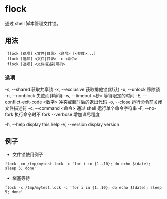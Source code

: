 # flock
通过 shell 脚本管理文件锁。

## 用法
```shell
 flock [选项] <文件|目录> <命令> [<参数>...]
 flock [选项] <文件|目录> -c <命令>
 flock [选项] <文件描述符号码>
```

### 选项
 -s, --shared             获取共享锁
 -x, --exclusive          获取排他锁(默认)
 -u, --unlock             移除锁
 -n, --nonblock           失败而非等待
 -w, --timeout <秒>       等待限定的时间
 -E, --conflict-exit-code <数字>     冲突或超时后的退出代码
 -o, --close              运行命令前关闭文件描述符
 -c, --command <命令>      通过 shell 运行单个命令字符串
 -F, --no-fork            执行命令时不 fork
     --verbose            增加详尽程度

 -h, --help               display this help
 -V, --version            display version


## 例子

- 文件锁使用例子
```shell
flock -xn /tmp/mytest.lock -c 'for i in {1..10}; do echo $(date); sleep 5; done'
```

- 堵塞等待
```shell
flock -x /tmp/mytest.lock -c 'for i in {1..10}; do echo $(date); sleep 5; done'
```
